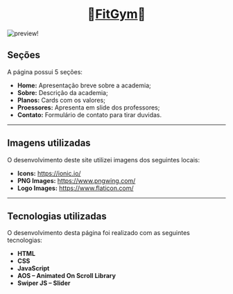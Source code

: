 <h1 align="center">💪<a href="https://leonardolinton.github.io/fitgym/">FitGym</a>💪</h1>

![preview!](https://user-images.githubusercontent.com/109364804/207641977-25a378f0-2a87-41cf-9c1a-24736bb52b95.png)


<h2>Seções</h2>

A página possui 5 seções:

- **Home:** Apresentação breve sobre a academia;
- **Sobre:** Descrição da academia;
- **Planos:** Cards com os valores;
- **Proessores:** Apresenta em slide dos professores;
- **Contato:** Formulário de contato para tirar duvidas.
---
<h2>Imagens utilizadas</h2>

O desenvolvimento deste site utilizei imagens dos seguintes locais:

- **Icons:** https://ionic.io/
- **PNG Images:** https://www.pngwing.com/
- **Logo Images:** https://www.flaticon.com/
---
<h2>Tecnologias utilizadas</h2>

O desenvolvimento desta página foi realizado com as seguintes tecnologias:

- **HTML**
- **CSS**
- **JavaScript**
- **AOS – Animated On Scroll Library**
- **Swiper JS – Slider**
